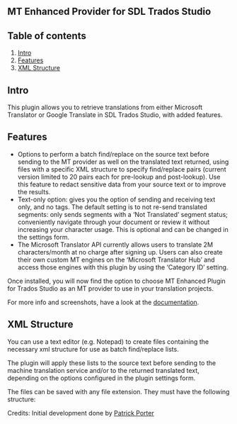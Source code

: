 ## MT Enhanced Provider for SDL Trados Studio

## Table of contents 

1. [Intro](#intro)
2. [Features](#features)
3. [XML Structure](#xml-structure)

## Intro

This plugin allows you to retrieve translations from either Microsoft Translator or Google Translate in SDL Trados Studio, with added features.


## Features

* Options to perform a batch find/replace on the source text before sending to the MT provider as well on the translated text returned, using files with a specific XML structure to specify find/replace pairs (current version limited to 20 pairs each for pre-lookup and post-lookup). Use this feature to redact sensitive data from your source text or to improve the results.
* Text-only option: gives you the option of sending and receiving text only, and no tags.
The default setting is to not re-send translated segments: only sends segments with a ‘Not Translated’ segment status; conveniently navigate through your document or review it without increasing your character usage. This is optional and can be changed in the settings form.
* The Microsoft Translator API currently allows users to translate 2M characters/month at no charge after signing up. Users can also create their own custom MT engines on the ‘Microsoft Translator Hub’ and access those engines with this plugin by using the ‘Category ID’ setting.

Once installed, you will now find the option to choose MT Enhanced Plugin for Trados Studio as an MT provider to use in your translation projects.

For more info and screenshots, have a look at the [documentation](https://web.archive.org/web/20160801113006/http://www.linguisticproductions.com/mtenhancedplugin/doc).

## XML Structure

You can use a text editor (e.g. Notepad) to create files containing the necessary xml structure for use as batch find/replace lists.

The plugin will apply these lists to the source text before sending to the machine translation service and/or to the returned translated text, depending on the options configured in the plugin settings form.

The files can be saved with any file extension. They must have the following structure:[](https://raw.githubusercontent.com/sdl/Sdl-Community/master/EditCollection1.PNG)





Credits: Initial development done by [Patrick Porter](https://github.com/patrickporter)
